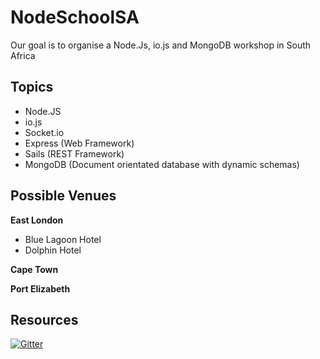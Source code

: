 # NodeSchoolSA
Our goal is to organise a Node.Js, io.js and MongoDB workshop in South Africa

## Topics
<ul>
 <li>Node.JS</li>
 <li>io.js</li>
 <li>Socket.io</li>
 <li>Express (Web Framework)</li>
 <li>Sails (REST Framework)</li>
 <li>MongoDB (Document orientated database with dynamic schemas)</li>
</ul>

## Possible Venues

**East London**
<ul>
 <li>Blue Lagoon Hotel</li>
 <li>Dolphin Hotel</li>
</ul>

**Cape Town**

**Port Elizabeth**

## Resources


[![Gitter](https://badges.gitter.im/Join%20Chat.svg)](https://gitter.im/mystiqueninja/NodeSchoolSA)
